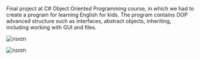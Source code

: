 Final project at C# Object Oriented Programming course, in which we had to create a program for learning English for kids.
The program contains OOP advanced structure such as interfaces, abstract objects, inheriting, including working with GUI and files.

![תמונה](https://user-images.githubusercontent.com/102809424/183258985-bbe0d3b0-1c6e-4c5f-83d2-f2c4fcdfb3cf.png)

![תמונה](https://user-images.githubusercontent.com/102809424/183258989-592fcafb-5a8a-4d12-bb15-1ad706afcbd6.png)
